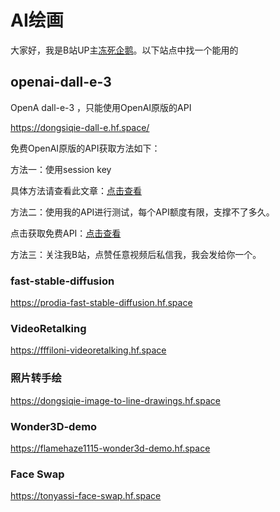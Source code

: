 # AI绘画

大家好，我是B站UP主[冻死企鹅](https://space.bilibili.com/23375741)。以下站点中找一个能用的

## openai-dall-e-3

OpenA dall-e-3 ，只能使用OpenAI原版的API

https://dongsiqie-dall-e.hf.space/

免费OpenAI原版的API获取方法如下：

方法一：使用session key

具体方法请查看此文章：[点击查看](sess.html)

方法二：使用我的API进行测试，每个API额度有限，支撑不了多久。

点击获取免费API：[点击查看](sess.html#free-api)

方法三：关注我B站，点赞任意视频后私信我，我会发给你一个。

### fast-stable-diffusion

https://prodia-fast-stable-diffusion.hf.space

### VideoRetalking

https://fffiloni-videoretalking.hf.space

### 照片转手绘

https://dongsiqie-image-to-line-drawings.hf.space

### Wonder3D-demo

https://flamehaze1115-wonder3d-demo.hf.space

### Face Swap

https://tonyassi-face-swap.hf.space

